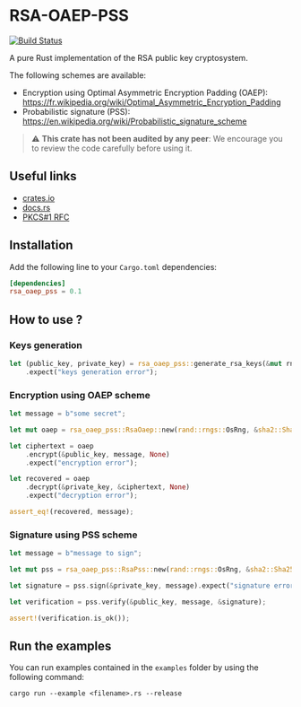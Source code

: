 # RSA-OAEP-PSS

[![Build Status](https://drone.rnzaou.me/api/badges/Hakhenaton/rsa-oaep/status.svg)](https://drone.rnzaou.me/Hakhenaton/rsa-oaep)

A pure Rust implementation of the RSA public key cryptosystem. 

The following schemes are available:

- Encryption using Optimal Asymmetric Encryption Padding (OAEP): https://fr.wikipedia.org/wiki/Optimal_Asymmetric_Encryption_Padding
- Probabilistic signature (PSS): https://en.wikipedia.org/wiki/Probabilistic_signature_scheme

> :warning: **This crate has not been audited by any peer**: We encourage you to review the code carefully before using it.

## Useful links

- [crates.io](https://crates.io/crates/rsa_oaep_pss)
- [docs.rs](https://docs.rs/rsa/latest/rsa_oaep_pss)
- [PKCS#1 RFC](https://www.rfc-editor.org/rfc/pdfrfc/rfc8017.txt.pdf)

## Installation

Add the following line to your `Cargo.toml` dependencies:

```toml
[dependencies]
rsa_oaep_pss = 0.1
```

## How to use ?

### Keys generation

```rust
let (public_key, private_key) = rsa_oaep_pss::generate_rsa_keys(&mut rng, 2048)
    .expect("keys generation error");
```

### Encryption using OAEP scheme

```rust
let message = b"some secret";

let mut oaep = rsa_oaep_pss::RsaOaep::new(rand::rngs::OsRng, &sha2::Sha256::new());

let ciphertext = oaep
    .encrypt(&public_key, message, None)
    .expect("encryption error");

let recovered = oaep
    .decrypt(&private_key, &ciphertext, None)
    .expect("decryption error");

assert_eq!(recovered, message);
```

### Signature using PSS scheme

```rust
let message = b"message to sign";

let mut pss = rsa_oaep_pss::RsaPss::new(rand::rngs::OsRng, &sha2::Sha256::new());

let signature = pss.sign(&private_key, message).expect("signature error");

let verification = pss.verify(&public_key, message, &signature);

assert!(verification.is_ok());
```

## Run the examples

You can run examples contained in the `examples` folder by using the following command:

```shell
cargo run --example <filename>.rs --release 
```